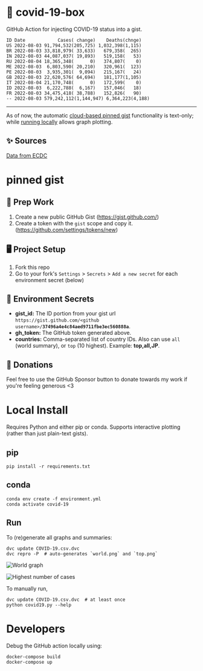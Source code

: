 # 🏥 covid-19-box

GitHub Action for injecting COVID-19 status into a gist.

```
ID Date            Cases( change)    Deaths(chnge)
US 2022-08-03 91,794,532(205,725) 1,032,398(1,115)
BR 2022-08-03 33,818,979( 33,633)   679,358(  265)
IN 2022-08-03 44,087,037( 19,893)   519,158(   53)
RU 2022-08-04 18,365,348(      0)   374,807(    0)
ME 2022-08-03  6,803,590( 20,210)   320,961(  123)
PE 2022-08-03  3,935,301(  9,094)   215,167(   24)
GB 2022-08-03 22,620,576( 64,694)   181,177(1,105)
IT 2022-08-04 21,170,748(      0)   172,599(    0)
ID 2022-08-03  6,222,788(  6,167)   157,046(   18)
FR 2022-08-03 34,475,418( 38,788)   152,826(   90)
-- 2022-08-03 579,242,112(1,144,947) 6,364,223(4,188)
```

---

As of now, the automatic [cloud-based pinned gist](#pinned-gist) functionality is text-only;
while [running locally](#local-install) allows graph plotting.

## ✨ Sources

[Data from ECDC](https://www.ecdc.europa.eu/en/publications-data/download-todays-data-geographic-distribution-covid-19-cases-worldwide)

# pinned gist

## 🎒 Prep Work
1. Create a new public GitHub Gist (https://gist.github.com/)
1. Create a token with the `gist` scope and copy it. (https://github.com/settings/tokens/new)

## 🖥 Project Setup
1. Fork this repo
1. Go to your fork's `Settings` > `Secrets` > `Add a new secret` for each environment secret (below)

## 🤫 Environment Secrets
- **gist_id:** The ID portion from your gist url `https://gist.github.com/<github username>/`**`37496a4e4c84aed9711fbe3ec560888a`**.
- **gh_token:** The GitHub token generated above.
- **countries:** Comma-separated list of country IDs. Also can use `all` (world summary), or `top` (10 highest). Example: **top,all,JP**.

## 💸 Donations

Feel free to use the GitHub Sponsor button to donate towards my work if you're feeling generous <3

# Local Install

Requires Python and either pip or conda. Supports interactive plotting (rather than just plain-text gists).

## pip

```
pip install -r requirements.txt
```

## conda

```
conda env create -f environment.yml
conda activate covid-19
```

## Run

To (re)generate all graphs and summaries:

```
dvc update COVID-19.csv.dvc
dvc repro -P  # auto-generates `world.png` and `top.png`
```

![World graph](world.png)

![Highest number of cases](top.png)

To manually run,

```
dvc update COVID-19.csv.dvc  # at least once
python covid19.py --help
```

# Developers

Debug the GitHub action locally using:

```
docker-compose build
docker-compose up
```
